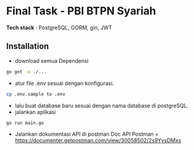 # Final Task - PBI BTPN Syariah
**Tech stack** : PostgreSQL, GORM, gin, JWT
## Installation

- download semua Dependensi 
```bash
go get -u ./...
```
- atur file .env sesuai dengan konfigurasi.
```bash
cp .env.sample to .env
```
- lalu buat database baru sesuai dengan nama database di postgreSQL.
- jalankan aplikasi
```bash
go run main.go
```
- Jalankan dokumentasi API di postman
Doc API Postman = https://documenter.getpostman.com/view/30058502/2s9YysDMxs
